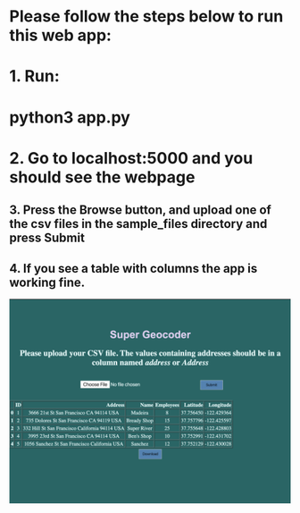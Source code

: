 # Please follow the steps below to run this web app:


# 1. Run:
# python3 app.py

# 2. Go to localhost:5000 and you should see the webpage

## 3. Press the Browse button, and upload one of the csv files in the sample_files directory and press Submit

## 4. If you see a table with columns the app is working fine.
![](/images/Untitled.png)
